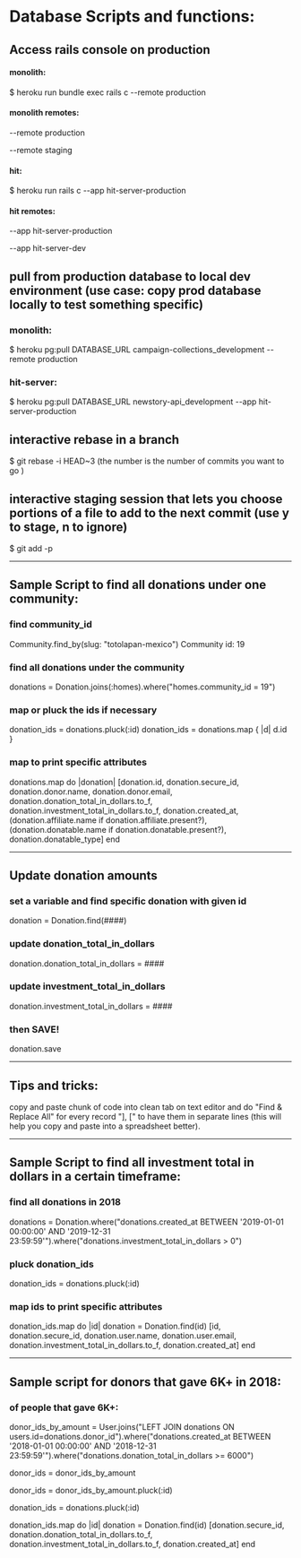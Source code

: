 # Database Scripts and functions: 

## Access rails console on production 

#### monolith: 

$ heroku run bundle exec rails c --remote production

#### monolith remotes:

--remote production

--remote staging

#### hit:      

$ heroku run rails c --app hit-server-production

#### hit remotes:

--app hit-server-production

--app hit-server-dev

## pull from production database to local dev environment (use case: copy prod database locally to test something specific)

### monolith:

$ heroku pg:pull DATABASE_URL campaign-collections_development --remote production

### hit-server:

$ heroku pg:pull DATABASE_URL newstory-api_development --app hit-server-production

## interactive rebase in a branch

$ git rebase -i HEAD~3 (the number is the number of commits you want to go )

## interactive staging session that lets you choose portions of a file to add to the next commit (use y to stage, n to ignore)

$ git add -p 

-----------------------------------------

## Sample Script to find all donations under one community:

### find community_id
Community.find_by(slug: "totolapan-mexico")
Community id: 19

### find all donations under the community
donations = Donation.joins(:homes).where("homes.community_id = 19")

### map or pluck the ids if necessary
donation_ids = donations.pluck(:id)
donation_ids = donations.map { |d| d.id }

### map to print specific attributes
donations.map do |donation|
    [donation.id, donation.secure_id, donation.donor.name, donation.donor.email, donation.donation_total_in_dollars.to_f, donation.investment_total_in_dollars.to_f, donation.created_at, (donation.affiliate.name if donation.affiliate.present?), (donation.donatable.name if donation.donatable.present?), donation.donatable_type]
end

-----------------------------------------
## Update donation amounts

### set a variable and find specific donation with given id

donation = Donation.find(####)

### update donation_total_in_dollars 

donation.donation_total_in_dollars = ####

### update investment_total_in_dollars 

donation.investment_total_in_dollars = ####

### then SAVE! 

donation.save

-----------------------------------------
## Tips and tricks: 


copy and paste chunk of code into clean tab on text editor and do "Find & Replace All" for every record "], [" to have them in separate lines (this will help you copy and paste into a spreadsheet better).

-----------------------------------------

## Sample Script to find all investment total in dollars in a certain timeframe:

### find all donations in 2018
donations = Donation.where("donations.created_at BETWEEN '2019-01-01 00:00:00' AND '2019-12-31 23:59:59'").where("donations.investment_total_in_dollars > 0")

### pluck donation_ids
donation_ids = donations.pluck(:id)

### map ids to print specific attributes
donation_ids.map do |id|
  donation = Donation.find(id)
  [id, donation.secure_id, donation.user.name, donation.user.email, donation.investment_total_in_dollars.to_f, donation.created_at]
end

-----------------------------------------

## Sample script for donors that gave 6K+ in 2018:

### of people that gave 6K+:
donor_ids_by_amount = User.joins("LEFT JOIN donations ON users.id=donations.donor_id").where("donations.created_at BETWEEN '2018-01-01 00:00:00' AND '2018-12-31 23:59:59'").where("donations.donation_total_in_dollars >= 6000")

donor_ids = donor_ids_by_amount

donor_ids = donor_ids_by_amount.pluck(:id)

donation_ids = donations.pluck(:id)

donation_ids.map do |id|
  donation = Donation.find(id)
  [donation.secure_id, donation.donation_total_in_dollars.to_f, donation.investment_total_in_dollars.to_f, donation.created_at]
end